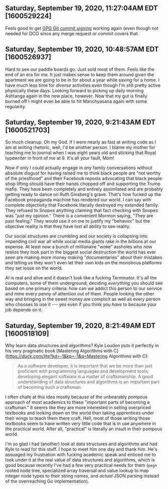 ## Saturday, September 19, 2020, 11:27:04AM EDT [1600529224]

Feels good to get [GPG Git commit
signing](https://docs.gitlab.com/ee/user/project/repository/gpg_signed_commits/)
working again (even though not needed for DCO since any merge request or
commit covers that.

## Saturday, September 19, 2020, 10:48:57AM EDT [1600526937]

Hard to see our paddle boards go. Just sold most of them. Feels like the
end of an era for me. It just makes sense to keep them around given the
apartment we are going to be in for about a year while saving for a
home. I have much less time for *diverse* activities even though I'm
still pretty active physically these days. Looking forward to picking up
daily morning Ashtanga again in the new place, however. Now that my gut
is finally burned off I might even be able to hit Marichyasana again
with some regularity.

## Saturday, September 19, 2020, 9:21:43AM EDT [1600521703]

So much cleanup. Oh my God. If I were nearly as fast at writing code as
I am at writing rhetoric, well, I'd be another person. I blame my mother
for teaching me to journal when I was eight years old and sticking that
Royal typewriter in front of me at 9. It's all your fault, Mom!

Now if only I could actually engage in *any* family conversations
without absolute disgust for having raised me to think black people are
"not worthy of the priesthood" and their Facebook reposts advocating
that black people shop lifting should have their hands chopped off and
supporting the Trump mafia. They have been completely and entirely
assimilated and are probably getting ready to dance on Ruth Ginsberg's
grave. That's how fucked up the Facebook propaganda machine has rendered
our world. I can say with complete objectivity that Facebook literally
destroyed my extended family. They refused to Snopes anything claiming
that fact checking with Snopes was "just my opinion." There is a
convenient Mormon saying, "They are past feeling." They would use it on
me to justify my "behavior" but the objective reality is that they have
lost all ability to see reality. 

Our social structures are crumbling and our society is collapsing into
impending civil war all while social media giants rake in the billions
at our expense. At least now a bunch of millionaire "woke" assholes who
now realize they took part in the biggest social destruction the world
has ever seen are making more money making "documentaries" about their
mistakes and telling us they won't even let their own kids on the
monstrous platforms they set loose on the world.

AI is real and alive and it doesn't look like a fucking Terminator. It's
all the computers, some of them underground, deciding *everything* you
should see based on one primary criteria: how can we addict this person
to our service and mine every penny of attention out of them. People
looking the other way and bringing in the sweet money are complicit as
well as every person who chooses to use it --- yes even if you think you
*have* to because your job depends on it.

## Saturday, September 19, 2020, 8:21:49AM EDT [1600518109]

Why learn data structures and algorithms? Kyle Loudon puts it perfectly
in his very pragmatic book 
[Mastering Algorithms with C](https://duck.com/lite?kd=-1&kp=-1&q=Mastering Algorithms with C):

> As a software developer, it is important that we be more than just
proficient with programming languages and development tools; developing
elegant software is a matter of craftsmanship. A good understanding of
data structures and algorithms is an important part of becoming such a
craftsman.

I often chafe at this idea mostly because of the unbearably pompous
approach of most academics to these "important parts of becoming a
craftsman." It seems like they are more interested in selling overpriced
textbooks and looking down on the world than taking apprentices under
their wings to teach them there craft. Hell, most of those writing those
textbooks seem to have written very little code that is in use anywhere
in the practical world. After all, "practical" is literally an insult in
their pompous world.

I'm so glad I had (another) look at data structures and algorithms and
had Kyle to read for this stuff. I hope to meet him one day and thank
him. He's assuaged my frustration with fucking academic speak and
enticed me to look *under* it at the real value of data structures and
algorithms, which is good because recently I've had a few very practical
needs for them (`pegn` rooted node tree, specialized array traversal and
value lookup to map integer node types to their string names, and
*actual* JSON parsing instead of the overreaching Go implementation).

